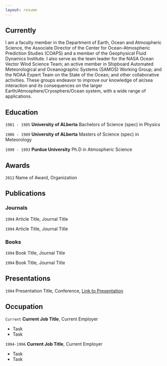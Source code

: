 ```yaml
---
layout: resume
---
```

## Currently

I am a faculty member in the Department of Earth, Ocean and Atmospheric Science, the Associate Director of the Center for Ocean-Atmospheric Prediction Studies (COAPS) and a member of the Geophysical Fluid Dynamics Institute. I also serve as the team leader for the NASA Ocean Vector Wind Science Team; an active member in Shipboard Automated Meteorological and Oceanographic Systems (SAMOS) Working Group; and the NOAA Expert Team on the State of the Ocean; and other collaborative activities. These groups endeavor to improve our knowledge of air/sea interaction and its consequences on the larger Earth/Atmosphere/Cryosphere/Ocean system, with a wide range of applications.

## Education

`1981 - 1985`
__University of ALberta__
Bachelors of Science (spec) in Physics

`1986 - 1989`
__University of ALberta__
Masters of Science (spec) in Meteorology

`1990 - 1993`
__Purdue University__
Ph.D in Atmospheric Science 

## Awards

`2012`
Name of Award, Organization 

## Publications

<!-- A list is also available [online](https://scholar.google.co.uk/citations?user=LTOTl0YAAAAJ) -->

### Journals

`1994`
Article Title, Journal Title

`1994`
Article Title, Journal Title

### Books

`1994`
Book Title, Journal Title

`1994`
Book Title, Journal Title


## Presentations

`1994`
Presentation Title, Conference, <a href="https://MyWebsite.tld/presentation1">Link to Presentation</a>


## Occupation

`Current`
__Current Job Title__, Current Employer 

- Task
- Task

`1994-1996`
__Current Job Title__, Current Employer 

- Task
- Task



<!-- ### Footer

Last updated: May 2013 -->


